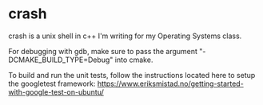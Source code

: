 # crash
crash is a unix shell in c++ I'm writing for my Operating Systems class.

For debugging with gdb, make sure to pass the argument "-DCMAKE_BUILD_TYPE=Debug" into cmake.

To build and run the unit tests, follow the instructions located here to setup the googletest framework: https://www.eriksmistad.no/getting-started-with-google-test-on-ubuntu/
